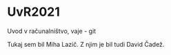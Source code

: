 # UvR2021
Uvod v računalništvo, vaje - git

Tukaj sem bil Miha Lazič.
Z njim je bil tudi David Čadež.